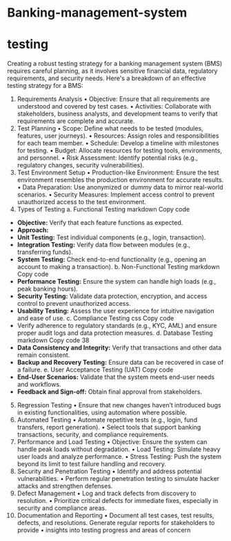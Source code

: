 # Banking-management-system
# testing 
Creating a robust testing strategy for a banking management system (BMS) requires careful planning, as it
involves sensitive financial data, regulatory requirements, and security needs. Here's a breakdown of an
effective testing strategy for a BMS:
1. Requirements Analysis
• Objective: Ensure that all requirements are understood and covered by test cases.
• Activities: Collaborate with stakeholders, business analysts, and development teams to verify that
requirements are complete and accurate.
2. Test Planning
• Scope: Define what needs to be tested (modules, features, user journeys).
• Resources: Assign roles and responsibilities for each team member.
• Schedule: Develop a timeline with milestones for testing.
• Budget: Allocate resources for testing tools, environments, and personnel.
• Risk Assessment: Identify potential risks (e.g., regulatory changes, security vulnerabilities).
3. Test Environment Setup
• Production-like Environment: Ensure the test environment resembles the production environment
for accurate results.
• Data Preparation: Use anonymized or dummy data to mirror real-world scenarios.
• Security Measures: Implement access control to prevent unauthorized access to the test environment.
4. Types of Testing
a. Functional Testing
markdown
Copy code
- **Objective:** Verify that each feature functions as expected.
- **Approach:**
- **Unit Testing:** Test individual components (e.g., login, transaction).
- **Integration Testing:** Verify data flow between modules (e.g., transferring funds).
- **System Testing:** Check end-to-end functionality (e.g., opening an account to making a transaction).
b. Non-Functional Testing
markdown
Copy code
- **Performance Testing:** Ensure the system can handle high loads (e.g., peak banking hours).
- **Security Testing:** Validate data protection, encryption, and access control to prevent unauthorized
access.
- **Usability Testing:** Assess the user experience for intuitive navigation and ease of use.
c. Compliance Testing
css
Copy code
- Verify adherence to regulatory standards (e.g., KYC, AML) and ensure proper audit logs and data
protection measures.
d. Database Testing
markdown
Copy code
38
- **Data Consistency and Integrity:** Verify that transactions and other data remain consistent.
- **Backup and Recovery Testing:** Ensure data can be recovered in case of a failure.
e. User Acceptance Testing (UAT)
Copy code
- **End-User Scenarios:** Validate that the system meets end-user needs and workflows.
- **Feedback and Sign-off:** Obtain final approval from stakeholders.
5. Regression Testing
• Ensure that new changes haven’t introduced bugs in existing functionalities, using automation where
possible.
6. Automated Testing
• Automate repetitive tests (e.g., login, fund transfers, report generation).
• Select tools that support banking transactions, security, and compliance requirements.
7. Performance and Load Testing
• Objective: Ensure the system can handle peak loads without degradation.
• Load Testing: Simulate heavy user loads and analyze performance.
• Stress Testing: Push the system beyond its limit to test failure handling and recovery.
8. Security and Penetration Testing
• Identify and address potential vulnerabilities.
• Perform regular penetration testing to simulate hacker attacks and strengthen defenses.
9. Defect Management
• Log and track defects from discovery to resolution.
• Prioritize critical defects for immediate fixes, especially in security and compliance areas.
10. Documentation and Reporting
• Document all test cases, test results, defects, and resolutions.
Generate regular reports for stakeholders to provide
• insights into testing progress and areas of concern
